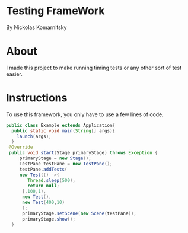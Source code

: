 # Testing FrameWork
By Nickolas Komarnitsky

# About
I made this project to make running timing tests or any other sort of test easier. 

# Instructions
To use this framework, you only have to use a few lines of code.
```Java
public class Example extends Application{
  public static void main(String[] args){
    launch(args);
  }
 @Override
 public void start(Stage primaryStage) throws Exception {
     primaryStage = new Stage();
     TestPane testPane = new TestPane();
     testPane.addTests(
     new Test(() ->{
        Thread.sleep(500);
        return null;
      },100,1),
      new Test(),
      new Test(400,10)
      );
      primaryStage.setScene(new Scene(testPane));
      primaryStage.show();
  }
```
